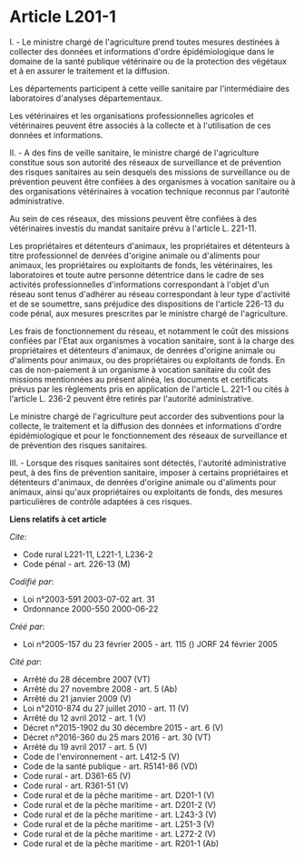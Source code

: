 # Article L201-1

I. - Le ministre chargé de l'agriculture prend toutes mesures destinées à collecter des données et informations d'ordre
épidémiologique dans le domaine de la santé publique vétérinaire ou de la protection des végétaux et à en assurer le
traitement et la diffusion.

Les départements participent à cette veille sanitaire par l'intermédiaire des laboratoires d'analyses départementaux.

Les vétérinaires et les organisations professionnelles agricoles et vétérinaires peuvent être associés à la collecte et à
l'utilisation de ces données et informations.

II. - A des fins de veille sanitaire, le ministre chargé de l'agriculture constitue sous son autorité des réseaux de
surveillance et de prévention des risques sanitaires au sein desquels des missions de surveillance ou de prévention peuvent
être confiées à des organismes à vocation sanitaire ou à des organisations vétérinaires à vocation technique reconnus par
l'autorité administrative.

Au sein de ces réseaux, des missions peuvent être confiées à des vétérinaires investis du mandat sanitaire prévu à l'article
L. 221-11.

Les propriétaires et détenteurs d'animaux, les propriétaires et détenteurs à titre professionnel de denrées d'origine animale
ou d'aliments pour animaux, les propriétaires ou exploitants de fonds, les vétérinaires, les laboratoires et toute autre
personne détentrice dans le cadre de ses activités professionnelles d'informations correspondant à l'objet d'un réseau sont
tenus d'adhérer au réseau correspondant à leur type d'activité et de se soumettre, sans préjudice des dispositions de
l'article 226-13 du code pénal, aux mesures prescrites par le ministre chargé de l'agriculture.

Les frais de fonctionnement du réseau, et notamment le coût des missions confiées par l'Etat aux organismes à vocation
sanitaire, sont à la charge des propriétaires et détenteurs d'animaux, de denrées d'origine animale ou d'aliments pour
animaux, ou des propriétaires ou exploitants de fonds. En cas de non-paiement à un organisme à vocation sanitaire du coût des
missions mentionnées au présent alinéa, les documents et certificats prévus par les règlements pris en application de
l'article L. 221-1 ou cités à l'article L. 236-2 peuvent être retirés par l'autorité administrative.

Le ministre chargé de l'agriculture peut accorder des subventions pour la collecte, le traitement et la diffusion des données
et informations d'ordre épidémiologique et pour le fonctionnement des réseaux de surveillance et de prévention des risques
sanitaires.

III. - Lorsque des risques sanitaires sont détectés, l'autorité administrative peut, à des fins de prévention sanitaire,
imposer à certains propriétaires et détenteurs d'animaux, de denrées d'origine animale ou d'aliments pour animaux, ainsi
qu'aux propriétaires ou exploitants de fonds, des mesures particulières de contrôle adaptées à ces risques.

**Liens relatifs à cet article**

_Cite_:

  - Code rural L221-11, L221-1, L236-2
  - Code pénal - art. 226-13 (M)

_Codifié par_:

  - Loi n°2003-591 2003-07-02 art. 31
  - Ordonnance 2000-550 2000-06-22

_Créé par_:

  - Loi n°2005-157 du 23 février 2005 - art. 115 () JORF 24 février 2005

_Cité par_:

  - Arrêté du 28 décembre 2007 (VT)
  - Arrêté du 27 novembre 2008 - art. 5 (Ab)
  - Arrêté du 21 janvier 2009 (V)
  - Loi n°2010-874 du 27 juillet 2010 - art. 11 (V)
  - Arrêté du 12 avril 2012 - art. 1 (V)
  - Décret n°2015-1902 du 30 décembre 2015 - art. 6 (V)
  - Décret n°2016-360 du 25 mars 2016 - art. 30 (VT)
  - Arrêté du 19 avril 2017 - art. 5 (V)
  - Code de l'environnement - art. L412-5 (V)
  - Code de la santé publique - art. R5141-86 (VD)
  - Code rural - art. D361-65 (V)
  - Code rural - art. R361-51 (V)
  - Code rural et de la pêche maritime - art. D201-1 (V)
  - Code rural et de la pêche maritime - art. D201-2 (V)
  - Code rural et de la pêche maritime - art. L243-3 (V)
  - Code rural et de la pêche maritime - art. L251-3 (V)
  - Code rural et de la pêche maritime - art. L272-2 (V)
  - Code rural et de la pêche maritime - art. R201-1 (Ab)

